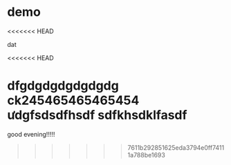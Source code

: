 # demo
<<<<<<< HEAD


dat

<<<<<<< HEAD


dfgdgdgdgdgdgdg
ck245465465465454
ưdgfsdsdfhsdf
sdfkhsdklfasdf
=======
good evening!!!!!
>>>>>>> 7611b292851625eda3794e0ff74111a788be1693
